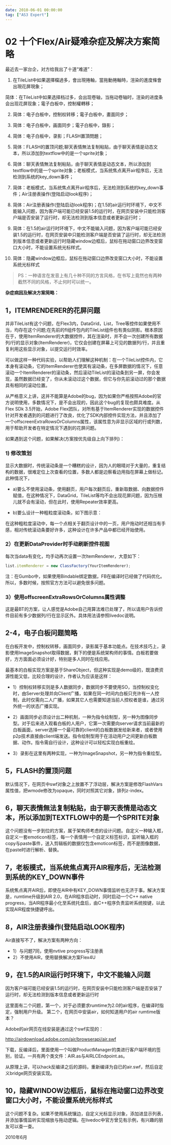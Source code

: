 ```yaml
---
date: 2010-06-01 00:00:00
tag: ["AS3 Expert"]
---
```

# 02 十个Flex/Air疑难杂症及解决方案简略

最近去一家台企，对方给我出了十道“难道”：

1. 在TileList中如果選擇檔過多，會出現捲軸，當拖動捲軸時，渲染的進度條會出現花屏現象；

简体：在TileList中如果选择档过多，会出现卷轴，当拖动卷轴时，渲染的进度条会出现花屏现象；電子白板中，控制權轉移；

2. 简体：电子白板中，控制权转移；電子白板中，畫面同步；

3. 简体：电子白板中，画面同步；電子白板中，錄影；

4. 简体：电子白板中，录影；FLASH置頂問題；

5. 简体：FLASH的置顶问题;聊天表情無法复制粘贴，由于聊天表情是动态文本，所以添加到textflow中的是一个sprite对象；

6. 简体：聊天表情無法复制粘贴，由于聊天表情是动态文本，所以添加到textflow中的是一个sprite对象；老板模式，当系统焦点离开air程序后，无法检测到系统的key_down事件；

7. 简体：老板模式，当系统焦点离开air程序后，无法检测到系统的key_down事件；Air注册表操作(登陆启动look程序)；

8. 简体：Air注册表操作(登陆启动look程序)；在1.5的air运行时环境下，中文不能输入问题，因为客户端可能已经安装1.5的运行时，在网页安装中只能检测客户端是否安装了运行时，却无法检测到版本信息或者更新运行时；

9. 简体：在1.5的air运行时环境下，中文不能输入问题，因为客户端可能已经安装1.5的运行时，在网页安装中只能检测客户端是否安装了运行时，却无法检测到版本信息或者更新运行时隐藏window边框后，鼠标在拖动窗口边界改变窗口大小时，不能设置系统光标样式。

10. 简体：隐藏window边框后，鼠标在拖动窗口边界改变窗口大小时，不能设置系统光标样式

> PS：一种语言在发音上有几十种不同的方言风格，在书写上竟然也有两种截然不同的风格，不止何时可以统一。

**杂症病因及解决方案简略：**

## 1，ITEMRENDERER的花屏问题

并非TileList有这个问题，在Flex3内，DataGrid，List，Tree等控件如果使用不当，均存在这个问题;在先前的fl组件包内的TileList组件也有类似阴影。根本原因在于，使用ItemRenderer的大数据控件，其在渲染时，并不会一次创建所有数据列/行的显示对象(ItemRenderer)，它仅会创建在屏幕上可见的数据列/行，并且重复利用这些显示对象，以提交运行时效率。

可以做这样一种代码实验，以帮助人们理解这种机制：在一个TileList控件内，它本身有滚动条，它的ItemRenderer也使其有滚动条，在多屏数据的情况下，任意滚动一个ItemRenderer的滚动条，然后滚动TileList的滚动条到另一屏，你会发现，虽然数据已经变了，你从未滚动过这个数据，但它与你先前滚动过的那个数据具有相同的滚动位置。

从严格意义上讲，这并不能算是Adobe的bug，因为如果你严格按照Adobe的官方说明使用，多数情况下，是不会出现的，因此这个bug的复现也颇具难度。从Flex SDk 3.5开始，Adobe Flex团队，对所有基于ItemRenderer实现的数据控件针对开发者遇到的问题进行了改良，优化了SDK内部控件实现方法，并且添加了一个offscreenExtraRowsOrColumns属性，该属性意为非显示区域的行或列数，用于帮助开发者在特定情况下遇到的花屏问题。

如果遇到这个问题，如果解决(方案按优先级自上向下排列)：

### 1) 修改策划

显示大数据时，传统滚动条是一个糟糕的设计，因为人的眼晴对于大量的，重复结构的数据，很难定位上次查看的位置，多数人都是边察看边用指在屏幕上做标记。此种情况下，

- a)要么不使用滚动条，使用翻页，用户每次翻页后，重新取数据、向数据控件赋值，在这种情况下，DataGrid，TileList等均不会出现花屏问题，因为压根儿就不会有滚动，但在此时，使用Repeater效率更高。

- b)要么设计一种粗粒度滚动条，如下图示意：

在这种粗粒度滚动中，每一个点相关于翻页设计中的一页，用户拖动时还相当有手感，相对传统滚动条要好许多，这种设计在许多产品中都已经开始使用。

### 2）在更新DataProvider时手动刷新控件视图

每次当data有变化，均手动再次设置一次ItemRenderer，大意如下：

```js
list.itemRenderer = new ClassFactory(YourItemRenderer);
```

注：在Gumbo中，如果使用Bindable绑定数据，FB在编译时已经做了代码优化。所以，多数时候，按照官方方法可以避免很多问题。

### 3）使用offscreenExtraRowsOrColumns属性调整

这是最BT的方案，让人感觉是Adobe自己用算法难已处理了，所以请用户告诉控件目前有多少数据列/行在显示区外。具体用法请参照livedoc说明。

## 2-4，电子白板问题简略

在白板开发中，控制权转移，画面同步，录影属于基本功能点。在技术技巧上，录影使用ImageSnapshot取得数据，剩下的便是系统架构师的事情。白板若要做好，方方面面必须设计好，特别是多人同时在线应用。

最基本的白板实现方案是基于ShareObject，但这种实现是demo级的，既浪费资源性能又低，比较合理的设计，作者认为应该是这样：

- 1）控制权转移实则是多人数据同步，数据同步不要使用SO，当控制权变化时，由Server处理并向Client广播，如果在同一时间内白板只充许有一人控制，此时仅需向二人广播，如果其它人也需要知道当前人控权者是谁，通过另外统一的状态广播实现。

- 2）画面同步必须设计出二种机制，一种为指令绘制型，另一种为图像同步型。对于后来进入观看白板的人用户，它第一次需要向server请求当前最新的白板画面，server选择一个最可靠的client的白板数据发给新来者，或者使用p2p技术直接由client端发送。指令绘制型用于在活动用户之间更新白板数据、动作。指令需自行设计，这种设计可以轻松实现白板重绘。

- 3）录影在这里有两种实现，一种为ImageSnapshot，另一种为指令重绘型。

## 5，FLASH的置顶问题

默认情况下，在网页中swf对象之上放置不了浮动层，解决方案是修改FlashVars属性值，把wmode修改为opaque，同时对照其它对象，排列z-index。

## 6，聊天表情無法复制粘贴，由于聊天表情是动态文本，所以添加到TEXTFLOW中的是一个SPRITE对象

这个问题没有一步到位的方案，属于架构师考虑的设计问题。自定义一种输入框，自定义一套emoticon标签，每一个表情用一个自定义标签标识，监听输入框的copy与paste事件，送入剪辑板的数据仅包含emoticon标签，而不是图像数据，在paste时进行解析、替换。

## 7，老板模式，当系统焦点离开AIR程序后，无法检测到系统的KEY_DOWN事件

系统焦点离开AIR后，即使在AIR中有KEY_DOWN事情监听也无济于事。解决方案是，rumtime升级到AIR 2.0，在AIR程序启动时，同时启动一个C++ native progress，当AIR程序最小化至系统托盘后，由C++程序负责监听系统按键，以此实现AIR程度快捷键呼出。

## 8，AIR注册表操作(登陆启动LOOK程序)

Air直接写不了，解决方案有两种方向：

- 1）与问题7同，使用nvtive progress写注册表
- 2）不使用AIR，使用替换解决方案Flex4U

## 9，在1.5的AIR运行时环境下，中文不能输入问题

因为客户端可能已经安装1.5的运行时，在网页安装中只能检测客户端是否安装了运行时，却无法检测到版本信息或者更新运行时

这里面有二个问题，第一个，对于必须要求rumtime为2.0的air程序，在编译时指定，强制用户升级。
第二个，在网页中安装air，如何知道用户的air rumtime版本？

Adobe的air网页在线安装是通过这个swf实现的：

http://airdownload.adobe.com/air/browserapi/air.swf

下载，反编译后，里面使用一个叫做ProductManager的类进行客户端环境的签别，验证。一共有两个类文件：AIR.as与AIRLCEndpoint.as。

从原理上讲，可以hack反编译之后的源码，重新编译为自已的air.swf，然后自定义bridge网页安装实现。

## 10，隐藏WINDOW边框后，鼠标在拖动窗口边界改变窗口大小时，不能设置系统光标样式

这个问题不复杂。如果不使用系统镶边，自定义光标显示对象，添加进显示列表，并添加事情监听实现缩放与拖动逻辑。在livedoc中官方曾见有示例，有兴趣的朋友可以查一查。

2010年6月